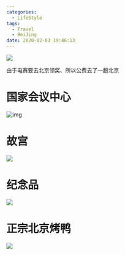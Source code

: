 ```yaml
---
categories:
  - LifeStyle
tags:
  - Travel
  - BeiJing
date: 2020-02-03 19:46:13
---
```


![](http://leiblog.wang/static/2020-03-25/1580903285612B5731025E8932B46377A62EE775D6E5F.jpg)

由于电赛要去北京领奖、所以公费去了一趟北京

<!-- more -->

# 国家会议中心

![img](http://leiblog.wang/static/2020-03-25/15809130365271.jpg)

# 故宫

![](http://leiblog.wang/static/2020-03-25/15809132930296EEBA082C045FB95EC7A550B6CD727DA.jpg)

# 纪念品

![](http://leiblog.wang/static/2020-03-25/15809131569883.jpg)

# 正宗北京烤鸭

![](http://leiblog.wang/static/2020-03-25/1580913192622CA7C37D41E3DE7C4AB49E790FB9A28EB.jpg)
